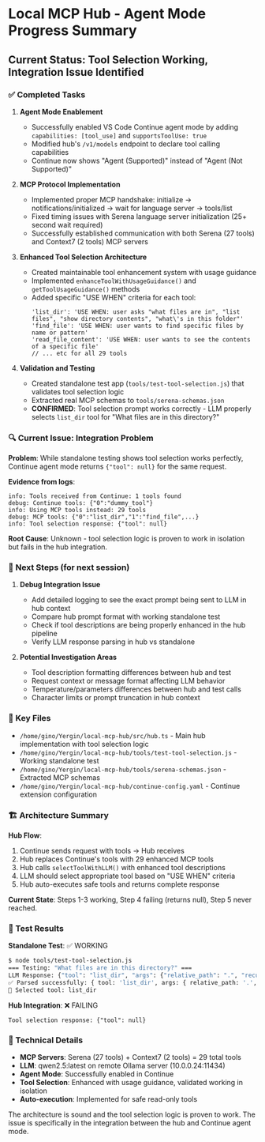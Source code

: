 # Local MCP Hub - Agent Mode Progress Summary

## Current Status: Tool Selection Working, Integration Issue Identified

### ✅ Completed Tasks

1. **Agent Mode Enablement**
   - Successfully enabled VS Code Continue agent mode by adding `capabilities: [tool_use]` and `supportsToolUse: true`
   - Modified hub's `/v1/models` endpoint to declare tool calling capabilities
   - Continue now shows "Agent (Supported)" instead of "Agent (Not Supported)"

2. **MCP Protocol Implementation**
   - Implemented proper MCP handshake: initialize → notifications/initialized → wait for language server → tools/list
   - Fixed timing issues with Serena language server initialization (25+ second wait required)
   - Successfully established communication with both Serena (27 tools) and Context7 (2 tools) MCP servers

3. **Enhanced Tool Selection Architecture**
   - Created maintainable tool enhancement system with usage guidance
   - Implemented `enhanceToolWithUsageGuidance()` and `getToolUsageGuidance()` methods
   - Added specific "USE WHEN" criteria for each tool:
     ```
     'list_dir': 'USE WHEN: user asks "what files are in", "list files", "show directory contents", "what\'s in this folder"'
     'find_file': 'USE WHEN: user wants to find specific files by name or pattern'
     'read_file_content': 'USE WHEN: user wants to see the contents of a specific file'
     // ... etc for all 29 tools
     ```

4. **Validation and Testing**
   - Created standalone test app (`tools/test-tool-selection.js`) that validates tool selection logic
   - Extracted real MCP schemas to `tools/serena-schemas.json`
   - **CONFIRMED**: Tool selection prompt works correctly - LLM properly selects `list_dir` tool for "What files are in this directory?"

### 🔍 Current Issue: Integration Problem

**Problem**: While standalone testing shows tool selection works perfectly, Continue agent mode returns `{"tool": null}` for the same request.

**Evidence from logs**:
```
info: Tools received from Continue: 1 tools found
debug: Continue tools: {"0":"dummy_tool"}
info: Using MCP tools instead: 29 tools
debug: MCP tools: {"0":"list_dir","1":"find_file",...}
info: Tool selection response: {"tool": null}
```

**Root Cause**: Unknown - tool selection logic is proven to work in isolation but fails in the hub integration.

### 🎯 Next Steps (for next session)

1. **Debug Integration Issue**
   - Add detailed logging to see the exact prompt being sent to LLM in hub context
   - Compare hub prompt format with working standalone test
   - Check if tool descriptions are being properly enhanced in the hub pipeline
   - Verify LLM response parsing in hub vs standalone

2. **Potential Investigation Areas**
   - Tool description formatting differences between hub and test
   - Request context or message format affecting LLM behavior
   - Temperature/parameters differences between hub and test calls
   - Character limits or prompt truncation in hub context

### 📁 Key Files

- `/home/gino/Yergin/local-mcp-hub/src/hub.ts` - Main hub implementation with tool selection logic
- `/home/gino/Yergin/local-mcp-hub/tools/test-tool-selection.js` - Working standalone test
- `/home/gino/Yergin/local-mcp-hub/tools/serena-schemas.json` - Extracted MCP schemas
- `/home/gino/Yergin/local-mcp-hub/continue-config.yaml` - Continue extension configuration

### 🏗️ Architecture Summary

**Hub Flow**:
1. Continue sends request with tools → Hub receives
2. Hub replaces Continue's tools with 29 enhanced MCP tools
3. Hub calls `selectToolWithLLM()` with enhanced tool descriptions
4. LLM should select appropriate tool based on "USE WHEN" criteria
5. Hub auto-executes safe tools and returns complete response

**Current State**: Steps 1-3 working, Step 4 failing (returns null), Step 5 never reached.

### 🧪 Test Results

**Standalone Test**: ✅ WORKING
```bash
$ node tools/test-tool-selection.js
=== Testing: "What files are in this directory?" ===
LLM Response: {"tool": "list_dir", "args": {"relative_path": ".", "recursive": false}}
✅ Parsed successfully: { tool: 'list_dir', args: { relative_path: '.', recursive: false } }
🎯 Selected tool: list_dir
```

**Hub Integration**: ❌ FAILING
```
Tool selection response: {"tool": null}
```

### 🔧 Technical Details

- **MCP Servers**: Serena (27 tools) + Context7 (2 tools) = 29 total tools
- **LLM**: qwen2.5:latest on remote Ollama server (10.0.0.24:11434)
- **Agent Mode**: Successfully enabled in Continue
- **Tool Selection**: Enhanced with usage guidance, validated working in isolation
- **Auto-execution**: Implemented for safe read-only tools

The architecture is sound and the tool selection logic is proven to work. The issue is specifically in the integration between the hub and Continue agent mode.